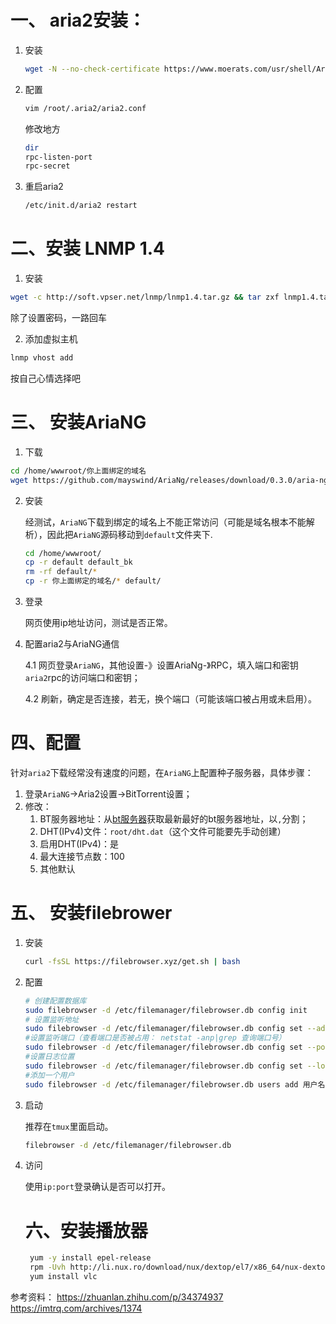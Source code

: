 # 一、 aria2安装：

1. 安装

   ```bash
   wget -N --no-check-certificate https://www.moerats.com/usr/shell/Aria2/aria2.sh && chmod +x aria2.sh && bash aria2.sh
   ```

   

2. 配置

   ```bash
   vim /root/.aria2/aria2.conf
   ```

   修改地方

   ```bash
   dir
   rpc-listen-port
   rpc-secret
   ```

3. 重启aria2

   ```bash
   /etc/init.d/aria2 restart
   ```

   



# 二、安装 LNMP 1.4

1. 安装

```bash
wget -c http://soft.vpser.net/lnmp/lnmp1.4.tar.gz && tar zxf lnmp1.4.tar.gz && cd lnmp1.4 && ./install.sh lnmp
```

除了设置密码，一路回车

2. 添加虚拟主机

```bash
lnmp vhost add
```

按自己心情选择吧





# 三、 安装AriaNG

1. 下载

```bash
cd /home/wwwroot/你上面绑定的域名
wget https://github.com/mayswind/AriaNg/releases/download/0.3.0/aria-ng-0.3.0.zip && unzip aria-ng-0.3.0.zip
```

2. 安装

   经测试，`AriaNG`下载到绑定的域名上不能正常访问（可能是域名根本不能解析），因此把`AriaNG`源码移动到`default`文件夹下.

   ```bash
   cd /home/wwwroot/
   cp -r default default_bk
   rm -rf default/*
   cp -r 你上面绑定的域名/* default/
   ```

   

3. 登录

   网页使用ip地址访问，测试是否正常。

4. 配置aria2与AriaNG通信

   4.1 网页登录`AriaNG`，其他设置-》设置AriaNg-》RPC，填入端口和密钥`aria2`rpc的访问端口和密钥；

   4.2 刷新，确定是否连接，若无，换个端口（可能该端口被占用或未启用）。

   

# 四、配置

针对`aria2`下载经常没有速度的问题，在`AriaNG`上配置种子服务器，具体步骤：

1. 登录`AriaNG`->Aria2设置->BitTorrent设置；
2. 修改：
   1. BT服务器地址：从[bt服务器](<https://github.com/ngosang/trackerslist>)获取最新最好的bt服务器地址，以`,`分割；
   2. DHT(IPv4)文件：`root/dht.dat`（这个文件可能要先手动创建）
   3. 启用DHT(IPv4)：是
   4. 最大连接节点数：100
   5. 其他默认

# 五、 安装filebrower

1. 安装

   ```bash
   curl -fsSL https://filebrowser.xyz/get.sh | bash
   ```

2. 配置

   ```bash
   # 创建配置数据库
   sudo filebrowser -d /etc/filemanager/filebrowser.db config init
   # 设置监听地址
   sudo filebrowser -d /etc/filemanager/filebrowser.db config set --address 你的ip
   #设置监听端口（查看端口是否被占用： netstat -anp|grep 查询端口号）
   sudo filebrowser -d /etc/filemanager/filebrowser.db config set --port 监听端口号
   #设置日志位置
   sudo filebrowser -d /etc/filemanager/filebrowser.db config set --log /var/log/filebrowser.log
   #添加一个用户
   sudo filebrowser -d /etc/filemanager/filebrowser.db users add 用户名 密码 --perm.admin
   ```

3. 启动

   推荐在`tmux`里面启动。

   ```bash
   filebrowser -d /etc/filemanager/filebrowser.db
   ```

4. 访问

   使用`ip:port`登录确认是否可以打开。

   # 六、安装播放器

   ```bash
    yum -y install epel-release
    rpm -Uvh http://li.nux.ro/download/nux/dextop/el7/x86_64/nux-dextop-release-0-5.el7.nux.noarch.rpm
    yum install vlc
   ```

   



参考资料：
https://zhuanlan.zhihu.com/p/34374937
https://imtrq.com/archives/1374

